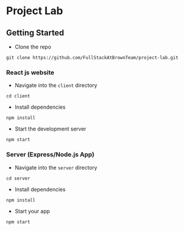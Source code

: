 # Project Lab

## Getting Started
* Clone the repo
```shell script
git clone https://github.com/FullStackAtBrownTeam/project-lab.git
```
### React js website 
* Navigate into the `client` directory
```shell script
cd client
```
* Install dependencies
```shell script
npm install
```
* Start the development server
```shell script
npm start 
```

### Server (Express/Node.js App)
* Navigate into the `server` directory
```shell script
cd server
```
* Install dependencies
```shell script
npm install
```
* Start your app
```shell script
npm start
```